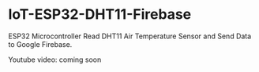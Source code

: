 # IoT-ESP32-DHT11-Firebase
ESP32 Microcontroller Read DHT11 Air Temperature Sensor and Send Data to Google Firebase.

Youtube video: coming soon
